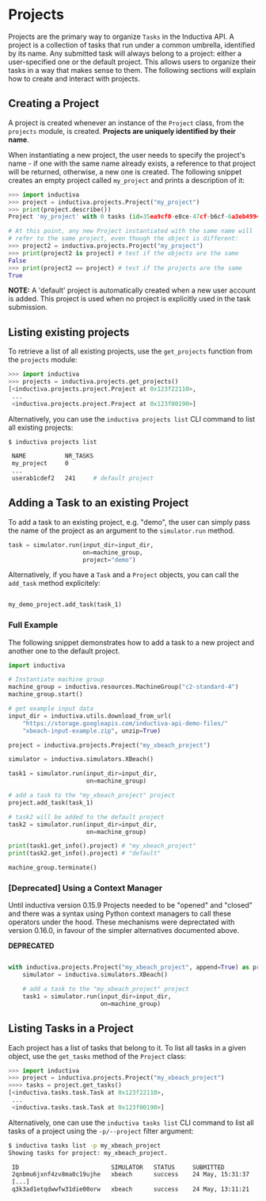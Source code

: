 # Projects

Projects are the primary way to organize `Tasks` in the Inductiva API.
A project is a collection of tasks that run under a common umbrella, identified
by its name. Any submitted task will always belong to a project: either a
user-specified one or the default project. This allows users to organize their
tasks in a way that makes sense to them.
The following sections will explain how to create and interact with projects.

## Creating a Project

A project is created whenever an instance of the `Project` class, from the
`projects` module, is created. **Projects are uniquely identified by their name**.

When instantiating a new project, the user needs to specify the project's name -
if one with the same name already exists, a reference to that project
will be returned, otherwise, a new one is created. The following snippet
creates an empty project called `my_project` and prints a description of it:

```python
>>> import inductiva
>>> project = inductiva.projects.Project("my_project")
>>> print(project.describe())
Project 'my_project' with 0 tasks (id=35ea9cf0-e8ce-47cf-b6cf-6a3eb4994d98)

# At this point, any new Project instantiated with the same name will
# refer to the same project, even though the object is different:
>>> project2 = inductiva.projects.Project("my_project")
>>> print(project2 is project) # test if the objects are the same
False
>>> print(project2 == project) # test if the projects are the same
True
```

**NOTE:** A 'default' project is automatically created when a new user account is added.
This project is used when no project is explicitly used in the task submission.

## Listing existing projects

To retrieve a list of all existing projects, use the `get_projects` function
from the `projects` module:

```python
>>> import inductiva
>>> projects = inductiva.projects.get_projects()
[<inductiva.projects.project.Project at 0x123f22110>,
 ...
 <inductiva.projects.project.Project at 0x123f00190>]
```

Alternatively, you can use the `inductiva projects list` CLI command to list
all existing projects:

```bash
$ inductiva projects list

 NAME           NR_TASKS
 my_project     0
 ...
 userab1cdef2   241     # default project
```

## Adding a Task to an existing Project

To add a task to an existing project, e.g. "demo", the user can simply pass
the name of the project as an argument to the ```simulator.run``` method.

```python
task = simulator.run(input_dir=input_dir,
                     on=machine_group,
                     project="demo")

```

Alternatively, if you have a `Task` and a `Project` objects, you can call the `add_task`
method explicitely:

```python

my_demo_project.add_task(task_1)

```


### Full Example

The following snippet demonstrates how to add a task to a new project
and another one to the default project.

```python
import inductiva

# Instantiate machine group
machine_group = inductiva.resources.MachineGroup("c2-standard-4")
machine_group.start()

# get example input data
input_dir = inductiva.utils.download_from_url(
    "https://storage.googleapis.com/inductiva-api-demo-files/"
    "xbeach-input-example.zip", unzip=True)

project = inductiva.projects.Project("my_xbeach_project")

simulator = inductiva.simulators.XBeach()

task1 = simulator.run(input_dir=input_dir,
                      on=machine_group)

# add a task to the "my_xbeach_project" project
project.add_task(task_1)

# task2 will be added to the default project
task2 = simulator.run(input_dir=input_dir,
                      on=machine_group)

print(task1.get_info().project) # "my_xbeach_project"
print(task2.get_info().project) # "default"

machine_group.terminate()
```

### [Deprecated] Using a Context Manager

Until inductiva version 0.15.9 Projects needed to be "opened" and "closed"
and there was a syntax using Python context managers to call these operators
under the hood.
These mechanisms were deprectated with version 0.16.0, in favour of the simpler
alternatives documented above. 

**DEPRECATED**
```python

with inductiva.projects.Project("my_xbeach_project", append=True) as project:
    simulator = inductiva.simulators.XBeach()

    # add a task to the "my_xbeach_project" project
    task1 = simulator.run(input_dir=input_dir,
                          on=machine_group)
```

## Listing Tasks in a Project

Each project has a list of tasks that belong to it. To list all tasks in a given
object, use the `get_tasks` method of the `Project` class:

```python
>>> import inductiva
>>> project = inductiva.projects.Project("my_xbeach_project")
>>>> tasks = project.get_tasks()
[<inductiva.tasks.task.Task at 0x123f22110>,
 ...
 <inductiva.tasks.task.Task at 0x123f00190>]
```

Alternatively, one can use the `inductiva tasks list` CLI command to list all
tasks of a project using the `-p/--project` filter argument:

```bash
$ inductiva tasks list -p my_xbeach_project
Showing tasks for project: my_xbeach_project.

 ID                          SIMULATOR   STATUS     SUBMITTED          STARTED            COMPUTATION TIME     RESOURCE TYPE
 2qnbmu6jxnf4zv8ma0c19ujhe   xbeach      success    24 May, 15:31:37   24 May, 15:31:45   0:00:01              GCP c2-standard-4
 [...]
 q3k3ad1etqdwwfw31die00orw   xbeach      success    24 May, 13:11:21   24 May, 13:11:21   0:00:06              GCP c2-standard-4

```
